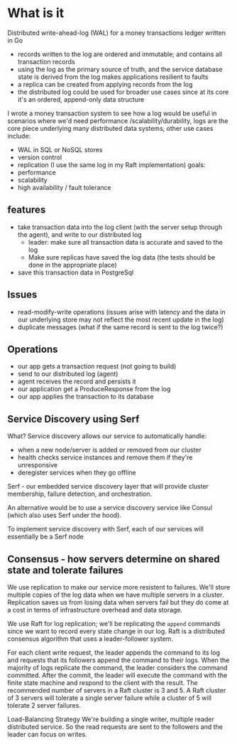 # What is it
Distributed write-ahead-log (WAL) for a money transactions ledger written in Go

- records written to the log are ordered and immutable; and contains all transaction records
- using the log as the primary source of truth, and the service database state is derived from the log makes
 applications resilient to faults 
- a replica can be created from applying records from the log
- the distributed log could be used for broader use cases since at its core it's an ordered, append-only data structure

I wrote a money transaction system to see how a log would be useful in scenarios where we'd need performance
/scalability/durability, logs are the core piece underlying many distributed data systems, other use cases include:
- WAL in SQL or NoSQL stores
- version control 
- replication (I use the same log in my Raft implementation)
goals:
- performance
- scalability
- high availability / fault tolerance

## features
- take transaction data into the log client (with the server setup through the agent), and write to our distributed log
    - leader: make sure all transaction data is accurate and saved to the log  
    - Make sure replicas have saved the log data (the tests should be done in the appropriate place)
- save this transaction data in PostgreSql


## Issues
- read-modify-write operations (issues arise with latency and the data in our underlying store may not reflect the
 most recent update in the log)
- duplicate messages (what if the same record is sent to the log twice?)

## Operations
- our app gets a transaction request (not going to build)
- send to our distributed log (agent)
- agent receives the record and persists it
- our application get a ProduceResponse from the log
- our app applies the transaction to its database

## Service Discovery using Serf
What?
Service discovery allows our service to automatically handle:
 - when a new node/server is added or removed from our cluster
 - health checks service instances and remove them if they're unresponsive
 - deregister services when they go offline
 
 Serf - our embedded service discovery layer that will provide cluster membership, failure detection, and orchestration.
 
 An alternative would be to use a service discovery service like Consul (which also uses Serf under the hood).

 To implement service discovery with Serf, each of our services will essentially be a Serf node
 
## Consensus - how servers determine on shared state and tolerate failures
We use replication to make our service more resistent to failures. We'll store multiple copies of the log data when
 we have multiple servers in a cluster.
 Replication saves us from losing data when servers fail but they do come at a cost in terms of infrastructure
  overhead and data storage.

We use Raft for log replication; we'll be replicating the `append` commands since we want to record every state
 change in our log. 
Raft is a distributed consensus algorithm that uses a leader-follower system. 
 
For each client write request, the leader appends the command to its log and requests that its followers append the
 command to their logs. When the majority of logs replicate the command, the leader considers the command committed. 
 After the commit, the leader will execute the command with the finite state machine and respond to the client with
  the result. 
  The recommended number of servers in a Raft cluster is 3 and 5. A Raft cluster of 3 servers will tolerate a single server failure while a cluster of 5 will tolerate 2 server failures.
  
  Load-Balancing Strategy
  We're building a single writer, multiple reader distributed service. So the read requests are sent to the followers
   and the leader can focus on writes. 
  
  
  

